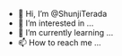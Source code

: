 - 👋 Hi, I’m @ShunjiTerada
- 👀 I’m interested in ...
- 🌱 I’m currently learning ...
- 📫 How to reach me ...

<!---
ShunjiTerada/ShunjiTerada is a ✨ special ✨ repository because its `README.md` (this file) appears on your GitHub profile.
You can click the Preview link to take a look at your changes.
--->
